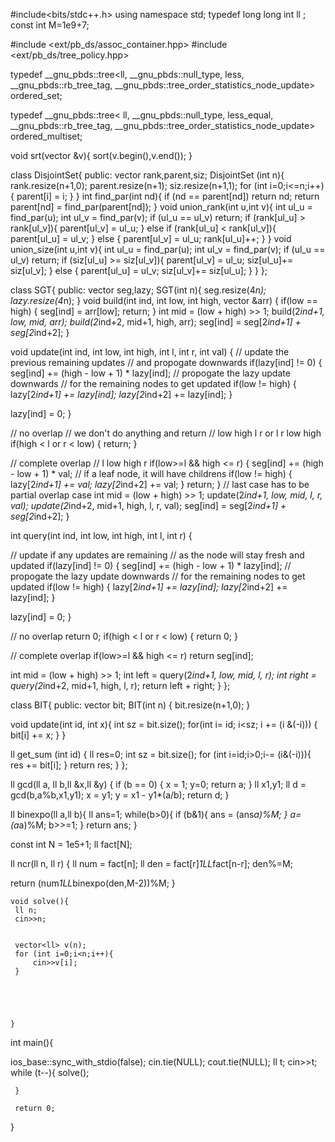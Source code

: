 #include<bits/stdc++.h>
using namespace std;
typedef long long int ll ;
const int M=1e9+7;


#include <ext/pb_ds/assoc_container.hpp>
#include <ext/pb_ds/tree_policy.hpp>

typedef __gnu_pbds::tree<ll, __gnu_pbds::null_type, less<ll>, __gnu_pbds::rb_tree_tag,
__gnu_pbds::tree_order_statistics_node_update> ordered_set;


typedef __gnu_pbds::tree<
ll,
__gnu_pbds::null_type,
less_equal<ll>,
__gnu_pbds::rb_tree_tag,
__gnu_pbds::tree_order_statistics_node_update> ordered_multiset;


void srt(vector<ll> &v){
sort(v.begin(),v.end());
}


class DisjointSet{
 public:
vector<int> rank,parent,siz;
 DisjointSet (int n){
rank.resize(n+1,0);
parent.resize(n+1);
siz.resize(n+1,1);
for (int i=0;i<=n;i++){ 
parent[i] = i;
} 
 }
int find_par(int nd){
if (nd == parent[nd]) return nd;
return parent[nd] = find_par(parent[nd]);
}
void union_rank(int u,int v){
int ul_u = find_par(u);
int ul_v = find_par(v);
if (ul_u == ul_v) return;
if (rank[ul_u] > rank[ul_v]){
parent[ul_v] = ul_u;
}
else if (rank[ul_u] < rank[ul_v]){
parent[ul_u] = ul_v;
}
else {
parent[ul_v] = ul_u;
rank[ul_u]++;
}
 }
  void union_size(int u,int v){
int ul_u = find_par(u);
int ul_v = find_par(v);
if (ul_u == ul_v) return;
if (siz[ul_u] >= siz[ul_v]){
parent[ul_v] = ul_u;
siz[ul_u]+= siz[ul_v];
}
 else {
parent[ul_u] = ul_v;
siz[ul_v]+= siz[ul_u];
 }
}
 };


class SGT{
public:
vector<int> seg,lazy;
SGT(int n){
seg.resize(4*n);
lazy.resize(4*n);
}
void build(int ind, int low, int high, vector<int> &arr) {
if(low == high) {
seg[ind] = arr[low];
return;
}
int mid = (low + high) >> 1; 
build(2*ind+1, low, mid, arr); 
build(2*ind+2, mid+1, high, arr); 
seg[ind] = seg[2*ind+1] + seg[2*ind+2];
}

void update(int ind, int low, int high, int l, int r, 
int val) {
// update the previous remaining updates 
// and propogate downwards 
if(lazy[ind] != 0) {
seg[ind] += (high - low + 1) * lazy[ind]; 
// propogate the lazy update downwards
// for the remaining nodes to get updated 
if(low != high) {
lazy[2*ind+1] += lazy[ind]; 
lazy[2*ind+2] += lazy[ind]; 
}

lazy[ind] = 0; 
}

// no overlap 
// we don't do anything and return 
// low high l r or l r low high 
if(high < l or r < low) {
return; 
}

// complete overlap 
// l low high r 
if(low>=l && high <= r) {
seg[ind] += (high - low + 1) * val; 
// if a leaf node, it will have childrens
if(low != high) {
lazy[2*ind+1] += val; 
lazy[2*ind+2] += val; 
}
return; 
}
// last case has to be partial overlap case
int mid = (low + high) >> 1; 
update(2*ind+1, low, mid, l, r, val);
update(2*ind+2, mid+1, high, l, r, val); 
seg[ind] = seg[2*ind+1] + seg[2*ind+2];
}

int query(int ind, int low, int high, int l, int r) {

// update if any updates are remaining 
// as the node will stay fresh and updated 
if(lazy[ind] != 0) {
seg[ind] += (high - low + 1) * lazy[ind]; 
// propogate the lazy update downwards
// for the remaining nodes to get updated 
if(low != high) {
lazy[2*ind+1] += lazy[ind]; 
lazy[2*ind+2] += lazy[ind]; 
}

lazy[ind] = 0; 
}

// no overlap return 0; 
if(high < l or r < low) {
return 0; 
}

// complete overlap 
if(low>=l && high <= r) return seg[ind]; 

int mid = (low + high) >> 1; 
int left = query(2*ind+1, low, mid, l, r);
int right = query(2*ind+2, mid+1, high, l, r);
return left + right; 
}
};


class BIT{
public:
vector<int> bit;
BIT(int n) {
bit.resize(n+1,0);
}

void update(int id, int x){
int sz = bit.size();
for(int i= id; i<sz; i += (i &(-i))) {
bit[i] += x;
}
}

ll get_sum (int id) {
ll res=0; int sz = bit.size();
for (int i=id;i>0;i-= (i&(-i))){
res += bit[i];
}
return res;
}
};


ll gcd(ll a, ll b,ll &x,ll &y)
{
if (b == 0)
{
x = 1;
y=0;
return a;
}
ll x1,y1;
ll d = gcd(b,a%b,x1,y1);
x = y1;
y = x1 - y1*(a/b);
return d;
}


ll binexpo(ll a,ll b){
ll ans=1;
while(b>0){
 if (b&1){
ans = (ans*a)%M;
}
a= (a*a)%M;
b>>=1;
}
return ans;
}


const int N = 1e5+1;
ll fact[N];



ll ncr(ll n, ll r) {
ll num = fact[n];
ll den = fact[r]*1LL*fact[n-r];
den%=M;

return (num*1LL*binexpo(den,M-2))%M;
}






    void solve(){
     ll n;
     cin>>n;


     vector<ll> v(n);
     for (int i=0;i<n;i++){ 
         cin>>v[i]; 
     } 


    


    }






 int main(){

ios_base::sync_with_stdio(false);
cin.tie(NULL);
cout.tie(NULL);
     ll t;
     cin>>t;
     while (t--){
solve();
 
     } 

     return 0;
}
